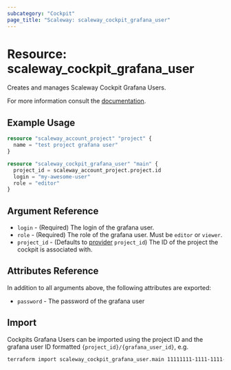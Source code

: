 ```yaml
---
subcategory: "Cockpit"
page_title: "Scaleway: scaleway_cockpit_grafana_user"
---
```


# Resource: scaleway_cockpit_grafana_user

Creates and manages Scaleway Cockpit Grafana Users.

For more information consult the [documentation](https://www.scaleway.com/en/docs/observability/cockpit/concepts/#grafana-users).

## Example Usage

```terraform
resource "scaleway_account_project" "project" {
  name = "test project grafana user"
}

resource "scaleway_cockpit_grafana_user" "main" {
  project_id = scaleway_account_project.project.id
  login = "my-awesome-user"
  role = "editor"
}
```


## Argument Reference

- `login` - (Required) The login of the grafana user.
- `role` - (Required) The role of the grafana user. Must be `editor` or `viewer`.
- `project_id` - (Defaults to [provider](../index.md#project_id) `project_id`) The ID of the project the cockpit is associated with.

## Attributes Reference

In addition to all arguments above, the following attributes are exported:

- `password` - The password of the grafana user

## Import

Cockpits Grafana Users can be imported using the project ID and the grafana user ID formatted `{project_id}/{grafana_user_id}`, e.g.

```bash
terraform import scaleway_cockpit_grafana_user.main 11111111-1111-1111-1111-111111111111/2
```
